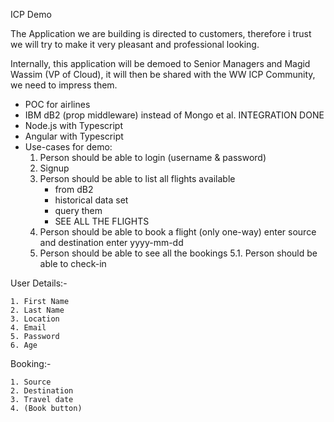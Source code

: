 ICP Demo 

The Application we are building is directed to customers, therefore i trust we will try to make it very pleasant and professional looking.

Internally, this application will be demoed to Senior Managers and Magid Wassim (VP of Cloud), it will then be shared with the WW ICP Community, we need to impress them.

- POC for airlines 
- IBM dB2 (prop middleware) instead of Mongo et al. INTEGRATION DONE
- Node.js with Typescript
- Angular with Typescript 
- Use-cases for demo: 
	1. Person should be able to login (username & password) 
	2. Signup
	3. Person should be able to list all flights available
		- from dB2
		- historical data set 
		- query them 
		- SEE ALL THE FLIGHTS
	4. Person should be able to book a flight (only one-way)
		enter source and destination 
		enter yyyy-mm-dd 
	5. Person should be able to see all the bookings 
		5.1. Person should be able to check-in


User Details:- 

	1. First Name
	2. Last Name
	3. Location 
	4. Email 
	5. Password
	6. Age

Booking:-

	1. Source 
	2. Destination 
	3. Travel date
	4. (Book button)
